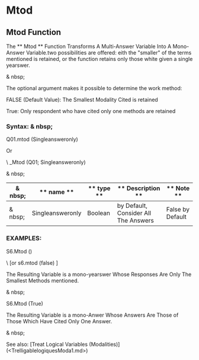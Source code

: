 # Mtod

## Mtod Function

The ** Mtod ** Function Transforms A Multi-Answer Variable Into A Mono-Answer Variable.two possibilities are offered: eith the "smaller" of the terms mentioned is retained, or the function retains only those white given a single yearswer.

& nbsp;

The optional argument makes it possible to determine the work method:

FALSE (Default Value): The Smallest Modality Cited is retained

True: Only respondent who have cited only one methods are retained

### Syntax: & nbsp;

Q01.mtod (Singleansweronly)

Or

\ _Mtod (Q01; Singleansweronly)

& nbsp;

| & nbsp; | ** name ** | ** type ** | ** Description ** | ** Note ** |
| --- | --- | --- | --- | --- |
| & nbsp; | Singleansweronly | Boolean | by Default, Consider All The Answers | False by Default |

### EXAMPLES:

S6.Mtod ()

\ [or s6.mtod (false) \]

The Resulting Variable is a mono-yearswer Whose Responses Are Only The Smallest Methods mentioned.

& nbsp;

S6.Mtod (True)

The Resulting Variable is a mono-Anwer Whose Answers Are Those of Those Which Have Cited Only One Answer.

& nbsp;

See also: [Treat Logical Variables (Modalities)] (<TrelligablelogiquesModa1.md>)